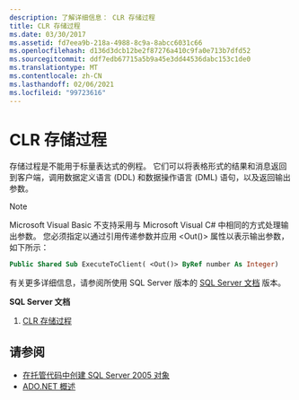 ```yaml
---
description: 了解详细信息： CLR 存储过程
title: CLR 存储过程
ms.date: 03/30/2017
ms.assetid: fd7eea9b-218a-4988-8c9a-8abcc6031c66
ms.openlocfilehash: d136d3dcb12be2f87276a410c9fa0e713b7dfd52
ms.sourcegitcommit: ddf7edb67715a5b9a45e3dd44536dabc153c1de0
ms.translationtype: MT
ms.contentlocale: zh-CN
ms.lasthandoff: 02/06/2021
ms.locfileid: "99723616"
---
```

# <a name="clr-stored-procedures"></a>CLR 存储过程

存储过程是不能用于标量表达式的例程。 它们可以将表格形式的结果和消息返回到客户端，调用数据定义语言 (DDL) 和数据操作语言 (DML) 语句，以及返回输出参数。  
  
> [!NOTE]
> Microsoft Visual Basic 不支持采用与 Microsoft Visual C# 中相同的方式处理输出参数。 您必须指定以通过引用传递参数并应用 \<Out()> 属性以表示输出参数，如下所示：  
  
```vb
Public Shared Sub ExecuteToClient( <Out()> ByRef number As Integer)  
```
  
有关更多详细信息，请参阅所使用 SQL Server 版本的 [SQL Server 文档](/sql) 版本。
  
 **SQL Server 文档**

1. [CLR 存储过程](/previous-versions/sql/sql-server-2008/ms131094(v=sql.100))  
  
## <a name="see-also"></a>请参阅

- [在托管代码中创建 SQL Server 2005 对象](/previous-versions/visualstudio/visual-studio-2008/6s0s2at1(v=vs.90))
- [ADO.NET 概述](../ado-net-overview.md)
